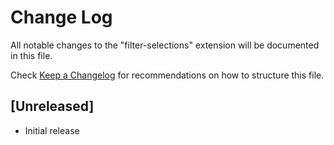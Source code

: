 # Change Log

All notable changes to the "filter-selections" extension will be documented in this file.

Check [Keep a Changelog](http://keepachangelog.com/) for recommendations on how to structure this file.

## [Unreleased]

- Initial release